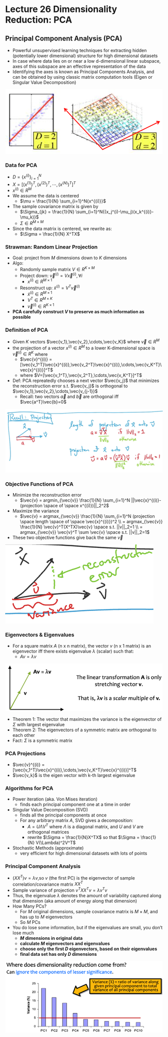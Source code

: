 # Lecture 26 Dimensionality Reduction: PCA

## Principal Component Analysis (PCA)

* Powerful unsupervised learning techniques for extracting hidden (potentially lower dimensional) structure for high dimensional datasets
* In case where data lies on or near a low d-dimensional linear subspace, axes of this subspace are an effective representation of the data
* Identifying the axes is known as Principal Components Analysis, and can be obtained by using classic matrix computation tools (Eigen or Singular Value Decomposition)

![principal_component_analysis_subspaces](images/lecture26-pca/principal_component_analysis_subspaces.png)

### Data for PCA

* $D=\{x^{(i)}\}_{i=1}^N$
* $X = [(x^{(1)})^T,(x^{(2)})^T,\cdots,(x^{(N)})^T]^T$
* $x^{(i)} \in R^M$
* We assume the data is centered
  * $\mu = \frac{1}{N} \sum_{i=1}^N{x^{(i)}}$
* The sample covariance matrix is given by
  * $\Sigma_{jk} = \frac{1}{N} \sum_{i=1}^N{(x_j^(i)-\mu_j)(x_k^{(i)}-\mu_k)}$
  * $\Sigma \in R^{M \times M}$
* Since the data matrix is centered, we rewrite as:
  * $\Sigma = \frac{1}{N} X^TX$

### Strawman: Random Linear Projection

* Goal: project from $M$ dimensions down to $K$ dimensions
* Algo:
  * Randomly sample matrix $V \in R^{K \times M}$
  * Project down: $\vec{v}^{(i)} = V\vec{x}^{(i)}, \forall i$
    * $x^{(i)} \in R^{M \times 1}$
  * Resonstruct up: $\widetilde{x}^{(i)} = V^T \vec{v}^{(i)}$
    * $\widetilde{x}^{(i)} \in R^{M \times 1}$
    * $V^T \in R^{M \times K}$
    * $\vec{v}^{(i)} \in R^{K \times 1}$
* **PCA carefully construct $V$ to preserve as much information as possible**

### Definition of PCA

* Given $K$ vectors $\vec{v_1},\vec{v_2},\cdots,\vec{v_K}$ where $\vec{v} \in R^M$
* the projection of a vector $x^{(i)} \in R^M$ to a lower K-dimensional space is $\vec{v}^{(i)} \in R^K$ where
  * $\vec{v}^{(i)} = [\vec{v_1^T}\vec{x}^{(i)},\vec{v_2^T}\vec{x}^{(i)},\cdots,\vec{v_K^T}\vec{x}^{(i)}]^T$
  * where $V=[\vec{v_1^T},\vec{v_2^T},\cdots,\vec{v_K^T}]^T$
* Def: PCA repreatedly chooses a next vector $\vec{v_j}$ that minimizes the reconstruction error s.t. $\vec{v_j}$ is orthogonal to $\vec{v_1},\vec{v_2},\cdots,\vec{v_{j-1}}$
  * Recall: two vectors $\vec{a}$ and $\vec{b}$ are orthogonal iff $\vec{a^T}\vec{b}=0$

![vector_projection](images/lecture26-pca/vector_projection.png)

### Objective Functions of PCA

* Minimize the reconstruction error
  * $\vec{v} = argmin_{\vec{v}} \frac{1}{N} \sum_{i=1}^N ||\vec{x}^{(i)}-(projection \space of \space x^{(i)})||_2^2$
* Maximize the variance
  * $\vec{v} = argmax_{\vec{v}} \frac{1}{N} \sum_{i=1}^N (projection \space length \space of \space \vec{x}^{(i)})^2 \\ = argmax_{\vec{v}} \frac{1}{N} \vec{v}^T(X^TX)\vec{v} \space s.t. ||v||_2=1 \\ = argmax_{\vec{v}} \vec{v}^T \sum \vec{v} \space s.t. ||v||_2=1$
* These two objective functions give back the same $\vec{v}$

![objective_functions_of_pca](images/lecture26-pca/objective_functions_of_pca.png)

### Eigenvectors & Eigenvalues

* For a square matrix $A$ (n x n matrix), the vector $v$ (n x 1 matrix) is an eigenvector iff there exists eigenvalue $\lambda$ (scalar) such that:
  * $Av = \lambda v$

![linear_stretching_vector_transformation](images/lecture26-pca/linear_stretching_vector_transformation.png)

* Theorem 1: The vector that maximizes the variance is the eigenvector of $\Sigma$ with largest eigenvalue
* Theorem 2: The eigenvectors of a symmetric matrix are orthogonal to each other
* Fact: $\Sigma$ is a symmetric matrix

### PCA Projections

* $\vec{v}^{(i)} = [\vec{v_1^T}\vec{x}^{(i)},\cdots,\vec{v_K^T}\vec{x}^{(i)}]^T$
* $\vec{v_k}$ is the eigen vector with k-th largest eigenvalue

### Algorithms for PCA

* Power iteration (aka. Von Mises iteration)
  * finds each principal component one at a time in order
* Singular Value Decomposition (SVD)
  * finds all the principal components at once
  * For any arbitrary matrix $A$, SVD gives a decomposition:
    * $A = U \Lambda V^T$ where $\Lambda$ is a diagonal matrix, and $U$ and $V$ are orthogonal matrices
    * rewrite $\Sigma = \frac{1}{N}X^TX$ so that $\Sigma = \frac{1}{N} V(\Lambda)^2V^T$
* Stochastic Methods (approximate)
  * very efficient for high dimensional datasets with lots of points

### Principal Component Analysis

* $(XX^T)v = \lambda v$,so $v$ (the first PC) is the eigenvector of sample correlation/covariance matrix $XX^T$
* Sample variance of projection $v^TXX^Tv = \lambda v^Tv$
* Thus, the eigenvalue $\lambda$ denotes the amount of variability captured along that dimension (aka amount of energy along that dimension)
* How Many PCs?
  * For $M$ original dimensions, sample covariance matrix is $M \times M$, and has up to $M$ eigenvectors
  * So $M$ PCs
* You do lose some information, but if the eigenvalues are small, you don’t lose much
  * **$M$ dimensions in original data**
  * **calculate $M$ eigenvectors and eigenvalues**
  * **choose only the first $D$ eigenvectors, based on their eigenvalues**
  * **final data set has only $D$ dimensions**

![variance_over_pcs](images/lecture26-pca/variance_over_pcs.png)